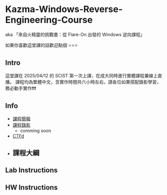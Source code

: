 # Kazma-Windows-Reverse-Engineering-Course
aka 「來自火精靈的挑戰書：從 Flare-On 出發的 Windows 逆向課程」

如果你喜歡這堂課的話歡迎點個 ⭐️⭐️⭐️

## Intro
這堂課在 2025/04/12 的 SCIST 第一次上課，在成大同時進行實體課程兼線上直播。
課程均為繁體中文，含實作時間共六小時左右，請各位如果搭配錄影學習，務必動手實作❗️❗️❗️

## Info 
- [課程簡報](https://docs.google.com/presentation/d/1HGWygqlx4E70e3P3tuKM3AYIuGC7Y5VayFBHgcWM4fI/edit?usp=sharing)
- [課程錄影]()
  - comming soon 
- [CTFd](https://class.nckuctf.org)
- 課程大綱
  - 

## Lab Instructions

## HW Instructions

